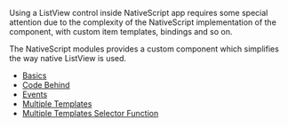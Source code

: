 Using a ListView control inside NativeScript app requires some special attention due to the complexity of the NativeScript implementation of the component, with custom item templates, bindings and so on. 

The NativeScript modules provides a custom component which simplifies the way native ListView is used. 


<snippet id='require-list-view'/>

* [Basics](#basics)
* [Code Behind](#code-behind)
* [Events](#events)
* [Multiple Templates](#multiple-templates)
* [Multiple Templates Selector Function](#multiple-templates-selector-function)